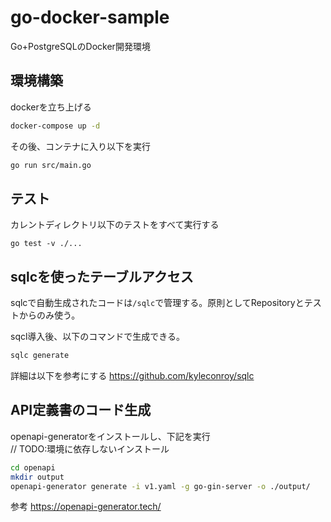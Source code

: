 # go-docker-sample

Go+PostgreSQLのDocker開発環境

## 環境構築

dockerを立ち上げる

```sh
docker-compose up -d
```

その後、コンテナに入り以下を実行

```sh
go run src/main.go
```

## テスト

カレントディレクトリ以下のテストをすべて実行する
```
go test -v ./...
```

## sqlcを使ったテーブルアクセス

sqlcで自動生成されたコードは`/sqlc`で管理する。原則としてRepositoryとテストからのみ使う。

sqcl導入後、以下のコマンドで生成できる。
```sh
sqlc generate
```

詳細は以下を参考にする
https://github.com/kyleconroy/sqlc

## API定義書のコード生成

openapi-generatorをインストールし、下記を実行\
// TODO:環境に依存しないインストール

```sh
cd openapi
mkdir output
openapi-generator generate -i v1.yaml -g go-gin-server -o ./output/
```

参考
https://openapi-generator.tech/
